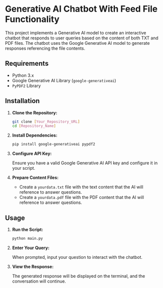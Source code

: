 # Generative AI Chatbot With Feed File Functionality

This project implements a Generative AI model to create an interactive chatbot that responds to user queries based on the content of both TXT and PDF files. The chatbot uses the Google Generative AI model to generate responses referencing the file contents.

## Requirements

- Python 3.x
- Google Generative AI Library (`google-generativeai`)
- `PyPDF2` Library

## Installation

1. **Clone the Repository:**

    ```bash
    git clone [Your_Repository_URL]
    cd [Repository_Name]
    ```

2. **Install Dependencies:**

    ```bash
    pip install google-generativeai pypdf2
    ```

3. **Configure API Key:**

    Ensure you have a valid Google Generative AI API key and configure it in your script.

4. **Prepare Content Files:**

    - Create a `yourdata.txt` file with the text content that the AI will reference to answer questions.
    - Create a `yourdata.pdf` file with the PDF content that the AI will reference to answer questions.

## Usage

1. **Run the Script:**

    ```bash
    python main.py
    ```

2. **Enter Your Query:**

    When prompted, input your question to interact with the chatbot.

3. **View the Response:**

    The generated response will be displayed on the terminal, and the conversation will continue.

